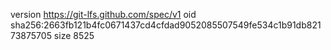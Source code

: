 version https://git-lfs.github.com/spec/v1
oid sha256:2663fb121b4fc0671437cd4cfdad9052085507549fe534c1b91db82173875705
size 8525
